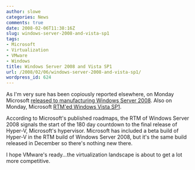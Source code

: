 ```yaml
---
author: slowe
categories: News
comments: true
date: 2008-02-06T11:38:16Z
slug: windows-server-2008-and-vista-sp1
tags:
- Microsoft
- Virtualization
- VMware
- Windows
title: Windows Server 2008 and Vista SP1
url: /2008/02/06/windows-server-2008-and-vista-sp1/
wordpress_id: 624
---
```


As I'm very sure has been copiously reported elsewhere, on Monday Microsoft [released to manufacturing Windows Server 2008](http://blogs.technet.com/windowsserver/archive/2008/02/04/windows-server-2008-rtm.aspx). Also on Monday, Microsoft [RTM'ed Windows Vista SP1](http://windowsvistablog.com/blogs/windowsvista/archive/2008/02/04/announcing-the-rtm-of-windows-vista-sp1.aspx).

According to Microsoft's published roadmaps, the RTM of Windows Server 2008 signals the start of the 180 day countdown to the final release of Hyper-V, Microsoft's hypervisor. Microsoft has included a beta build of Hyper-V in the RTM build of Windows Server 2008, but it's the same build released in December so there's nothing new there.

I hope VMware's ready...the virtualization landscape is about to get a lot more competitive.
